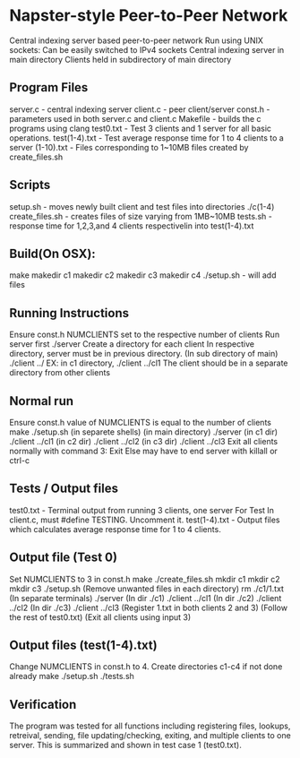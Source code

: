 # Napster-style Peer-to-Peer Network

Central indexing server based peer-to-peer network
Run using UNIX sockets: Can be easily switched to IPv4 sockets
Central indexing server in main directory
Clients held in subdirectory of main directory

## Program Files
server.c - central indexing server
client.c - peer client/server
const.h - parameters used in both server.c and client.c
Makefile - builds the c programs using clang
test0.txt - Test 3 clients and 1 server for all basic operations.
test(1-4).txt - Test average response time for 1 to 4 clients to a server
(1-10).txt - Files corresponding to 1~10MB files created by create_files.sh

## Scripts
setup.sh - moves newly built client and test files into directories ./c(1-4)
create_files.sh - creates files of size varying from 1MB~10MB
tests.sh - response time for 1,2,3,and 4 clients respectivelin into test(1-4).txt

## Build(On OSX):
make
makedir c1
makedir c2
makedir c3
makedir c4
./setup.sh - will add files

## Running Instructions
Ensure const.h NUMCLIENTS set to the respective number of clients
Run server first
./server
Create a directory for each client
In respective directory, server must be in previous directory.
(In sub directory of main) 
./client ../<client-hostname>
EX: in c1 directory, ./client ../cl1
The client should be in a separate directory from other clients

## Normal run
Ensure const.h value of NUMCLIENTS is equal to the number of clients
make
./setup.sh
(in separete shells)
(in main directory)
./server
(in c1 dir)
./client ../cl1
(in c2 dir)
./client ../cl2
(in c3 dir)
./client ../cl3
Exit all clients normally with command 3: Exit
Else may have to end server with killall or ctrl-c

## Tests / Output files
test0.txt - Terminal output from running 3 clients, one server
For Test
In client.c, must #define TESTING. Uncomment it.
test(1-4).txt - Output files which calculates average response time for 1 to 4
clients.

## Output file (Test 0)
Set NUMCLIENTS to 3 in const.h
make
./create_files.sh
mkdir c1
mkdir c2
mkdir c3
./setup.sh
(Remove unwanted files in each directory)
rm ./c1/1.txt
(In separate terminals)
./server
(In dir ./c1)
./client ../cl1
(In dir ./c2)
./client ../cl2
(In dir ./c3)
./client ../cl3
(Register 1.txt in both clients 2 and 3)
(Follow the rest of test0.txt)
(Exit all clients using input 3)

## Output files (test(1-4).txt)
Change NUMCLIENTS in const.h to 4.
Create directories c1-c4 if not done already
make
./setup.sh
./tests.sh

## Verification
The program was tested for all functions including registering files, lookups,
retreival, sending, file updating/checking, exiting, and multiple clients to
one server. This is summarized and shown in test case 1 (test0.txt).
